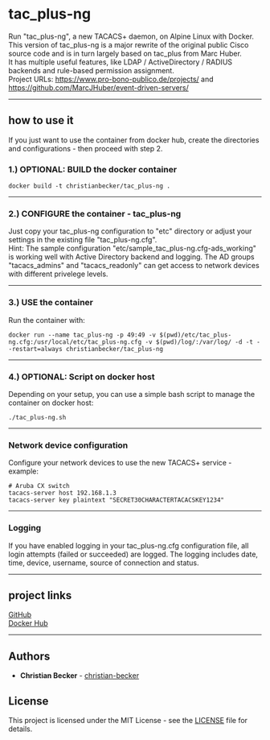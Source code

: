 # tac_plus-ng
Run "tac_plus-ng", a new TACACS+ daemon, on Alpine Linux with Docker.  
This version of tac_plus-ng is a major rewrite of the original public Cisco source code and is in turn largely based on tac_plus from Marc Huber.  
It has multiple useful features, like LDAP / ActiveDirectory / RADIUS backends and rule-based permission assignment.   
Project URLs: https://www.pro-bono-publico.de/projects/ and https://github.com/MarcJHuber/event-driven-servers/   

---

## how to use it
If you just want to use the container from docker hub, create the directories and configurations - then proceed with step 2.  

### 1.) OPTIONAL: BUILD the docker container
```
docker build -t christianbecker/tac_plus-ng .
```

---

### 2.) CONFIGURE the container - tac_plus-ng
Just copy your tac_plus-ng configuration to "etc" directory or adjust your settings in the existing file "tac_plus-ng.cfg".  
Hint: The sample configuration "etc/sample_tac_plus-ng.cfg-ads_working" is working well with Active Directory backend and logging. The AD groups "tacacs_admins" and "tacacs_readonly" can get access to network devices with different privelege levels.  

---

### 3.) USE the container
Run the container with: 
```
docker run --name tac_plus-ng -p 49:49 -v $(pwd)/etc/tac_plus-ng.cfg:/usr/local/etc/tac_plus-ng.cfg -v $(pwd)/log/:/var/log/ -d -t --restart=always christianbecker/tac_plus-ng 
```

---

### 4.) OPTIONAL: Script on docker host
Depending on your setup, you can use a simple bash script to manage the container on docker host: 
```
./tac_plus-ng.sh
```


---

### Network device configuration
Configure your network devices to use the new TACACS+ service - example: 
```
# Aruba CX switch
tacacs-server host 192.168.1.3
tacacs-server key plaintext "SECRET30CHARACTERTACACSKEY1234"
```


---

### Logging
If you have enabled logging in your tac_plus-ng.cfg configuration file, all login attempts (failed or succeeded) are logged. The logging includes date, time, device, username, source of connection and status.  


---

## project links
[GitHub](https://github.com/christian-becker/tac_plus-ng)  
[Docker Hub](https://hub.docker.com/r/christianbecker/tac_plus-ng/)


---

## Authors
* **Christian Becker** - [christian-becker](https://github.com/christian-becker)

## License
This project is licensed under the MIT License - see the [LICENSE](https://github.com/christian-becker/tac_plus-ng/blob/master/LICENSE) file for details.

